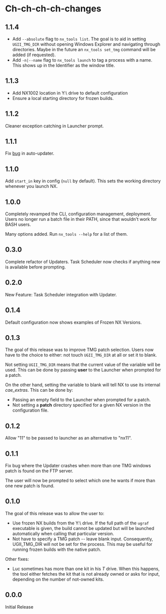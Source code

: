 # Ch-ch-ch-ch-changes

## 1.1.4

- Add `--absolute` flag to `nx_tools list`. The goal is to aid in setting `UGII_TMG_DIR` without opening Windows Explorer and navigating through directories. Maybe in the future an `nx_tools set_tmg` command will be added (if requested).
- Add `-n|--name` flag to `nx_tools launch` to tag a process with a name. This shows up in the Identifier as the window title.

## 1.1.3

- Add NX1002 location in Y:\ drive to default configuration
- Ensure a local starting directory for frozen builds.

## 1.1.2

Cleaner exception catching in Launcher prompt.

## 1.1.1

Fix [bug](https://github.com/beselim/nx_tools/issues/13) in auto-updater.

## 1.1.0

Add `start_in` key in config (`null` by default). This sets the working directory whenever you launch NX. 

## 1.0.0

Completely revamped the CLI, configuration management, deployment. Users no longer run a batch file in their PATH, since that wouldn't work for BASH users. 

Many options added. Run `nx_tools --help` for a list of them. 

## 0.3.0

Complete refactor of Updaters. Task Scheduler now checks if anything new is available before prompting. 

## 0.2.0

New Feature: Task Scheduler integration with Updater.


## 0.1.4

Default configuration now shows examples of Frozen NX Versions.

## 0.1.3

The goal of this release was to improve TMG patch selection. Users now have to the choice to either: not touch `UGII_TMG_DIR` at all or set it to blank. 

Not setting `UGII_TMG_DIR` means that the current value of the variable will be used. This can be done by passing **user** to the Launcher when prompted for a patch. 

On the other hand, setting the variable to blank will tell NX to use its internal *cae_extras*. This can be done by:
* Passing an empty field to the Launcher when prompted for a patch. 
* Not setting a **patch** directory specified for a given NX version in the configuration file. 

## 0.1.2

Allow "11" to be passed to launcher as an alternative to "nx11".

## 0.1.1

Fix bug where the Updater crashes when more than one TMG windows patch is found on the FTP server. 

The user will now be prompted to select which one he wants if more than one new patch is found.
 
## 0.1.0

The goal of this release was to allow the user to:

* Use frozen NX builds from the Y:\ drive. If the full path of the 
`ugraf` executable is given, the build cannot be updated but will
be launched automatically when calling that particular version. 
* Not have to specify a TMG patch -- leave blank input. Consequently, 
UGII_TMG_DIR will not be set for the process. This may be useful for running 
frozen builds with the native patch.

Other fixes:
* Luc sometimes has more than one kit in his *T* drive. When this happens, the
tool either fetches the kit that is not already owned or asks for input, depending
on the number of not-owned kits. 

## 0.0.0

Initial Release